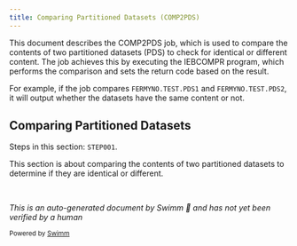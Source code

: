 ```yaml
---
title: Comparing Partitioned Datasets (COMP2PDS)
---
```

This document describes the COMP2PDS job, which is used to compare the contents of two partitioned datasets (PDS) to check for identical or different content. The job achieves this by executing the IEBCOMPR program, which performs the comparison and sets the return code based on the result.

For example, if the job compares `FERMYNO.TEST.PDS1` and `FERMYNO.TEST.PDS2`, it will output whether the datasets have the same content or not.

## Comparing Partitioned Datasets

Steps in this section: `STEP001`.

This section is about comparing the contents of two partitioned datasets to determine if they are identical or different.

&nbsp;

*This is an auto-generated document by Swimm 🌊 and has not yet been verified by a human*

<SwmMeta version="3.0.0" repo-id="Z2l0aHViJTNBJTNBbWFpbmZyYW1lJTNBJTNBU3dpbW0tRGVtbw==" repo-name="mainframe"><sup>Powered by [Swimm](/)</sup></SwmMeta>
